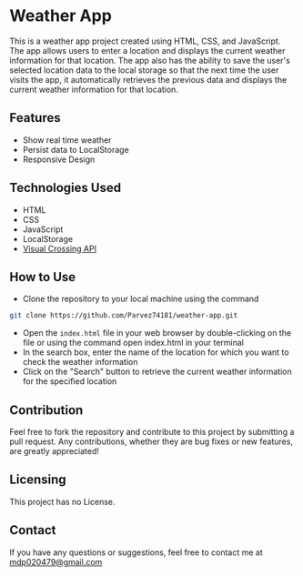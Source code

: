 # Weather App

This is a weather app project created using HTML, CSS, and JavaScript. The app allows users to enter a location and displays the current weather information for that location. The app also has the ability to save the user's selected location data to the local storage so that the next time the user visits the app, it automatically retrieves the previous data and displays the current weather information for that location.

## Features

- Show real time weather
- Persist data to LocalStorage
- Responsive Design

## Technologies Used

- HTML
- CSS
- JavaScript
- LocalStorage
- [Visual Crossing API](https://www.visualcrossing.com/weather-api)

## How to Use

- Clone the repository to your local machine using the command

```bash
git clone https://github.com/Parvez74181/weather-app.git
```

- Open the `index.html` file in your web browser by double-clicking on the file or using the command open index.html in your terminal
- In the search box, enter the name of the location for which you want to check the weather information
- Click on the "Search" button to retrieve the current weather information for the specified location

## Contribution

Feel free to fork the repository and contribute to this project by submitting a pull request. Any contributions, whether they are bug fixes or new features, are greatly appreciated!

## Licensing

This project has no License.

## Contact

If you have any questions or suggestions, feel free to contact me at [mdp020479@gmail.com](mailto:mdp020479@gmail.com)
